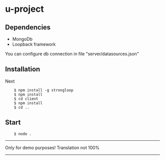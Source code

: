 # u-project

## Dependencies
* MongoDb
* Loopback framework

You can configure db connection in file "server/datasources.json"

## Installation

Next

```
	$ npm install -g strongloop
	$ npm install
	$ cd client
	$ npm install
	$ cd ..
```

## Start

```
	$ node .
```

_________

Only for demo purposes! Translation not 100%

__________

